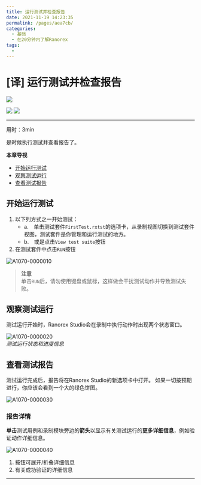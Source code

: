 ```yaml
---
title: 运行测试并检查报告
date: 2021-11-19 14:23:35
permalink: /pages/aea7cb/
categories:
  - 基础
  - 在20分钟内了解Ranorex
tags:
  - 
---
```

# [译] 运行测试并检查报告

[![](https://img.shields.io/badge/OfficialPage-ClickMe-blue.svg?longCache=true&style=flat-square)][0]  

[![](https://img.shields.io/badge/Translator-TaylorTaurus-42B983.svg?longCache=true&style=flat-square)](https://github.com/taylortaurus) 
![](https://img.shields.io/badge/TranslateTime-2018年9月20日-green.svg?longCache=true&style=flat-square)


---

用时：3min

是时候执行测试并查看报告了。

**本章导视**

- [开始运行测试](#开始运行测试)
- [观察测试运行](#观察测试运行)
- [查看测试报告](#查看测试报告)

## 开始运行测试

1. 以下列方式之一开始测试：
    - a.　单击测试套件`FirstTest.rxtst`的选项卡，从录制视图切换到测试套件视图，测试套件是你管理和运行测试的地方。
    - b.　或是点击`View test suite`按钮
2. 在测试套件中点击`RUN`按钮

![A1070-0000010](https://gitee.com/taylortaurus/RX_UserGuide_GitBook_Picbed/raw/master/Ranorizeyourselfin20minutes/A1070-0000010.png)  

>**注意**  
> 单击`RUN`后，请勿使用键盘或鼠标，这样做会干扰测试动作并导致测试失败。


## 观察测试运行

测试运行开始时，Ranorex Studio会在录制中执行动作时出现两个状态窗口。

![A1070-0000020](https://gitee.com/taylortaurus/RX_UserGuide_GitBook_Picbed/raw/master/Ranorizeyourselfin20minutes/A1070-0000020.png)  
*测试运行状态和进度信息*  

## 查看测试报告

测试运行完成后，报告将在Ranorex Studio的新选项卡中打开。 如果一切按预期进行，你应该会看到一个大的绿色饼图。

![A1070-0000030](https://gitee.com/taylortaurus/RX_UserGuide_GitBook_Picbed/raw/master/Ranorizeyourselfin20minutes/A1070-0000030.png)

### 报告详情

**单击**测试用例和录制模块旁边的**箭头**以显示有关测试运行的**更多详细信息**，例如验证动作详细信息。

![A1070-0000040](https://gitee.com/taylortaurus/RX_UserGuide_GitBook_Picbed/raw/master/Ranorizeyourselfin20minutes/A1070-0000040.png)  

1. 按钮可展开/折叠详细信息
2. 有关成功验证的详细信息

---
<!-- [👈分析你的录制动作][1]&emsp;&emsp;&emsp;&emsp;&emsp;&emsp;&emsp;&emsp;&emsp;&emsp;&emsp;&emsp;&emsp;&emsp;&emsp;&emsp;&emsp;&emsp;&emsp;&emsp;&emsp;&emsp;&emsp;&emsp;&emsp;&emsp;&emsp;&emsp;&emsp;&emsp;&emsp;&emsp;&emsp;&emsp;[总结👉][2] -->

[0]: https://www.ranorex.com/help/latest/ranorex-studio-fundamentals/ranorex-studio-fundamentals/6-run-test-check-report/

[1]:/pages/0461aa/
[2]:/pages/85d5a9/